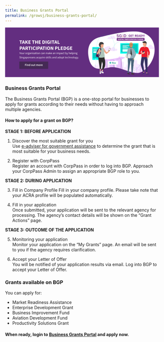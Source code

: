 ```yaml
---
title: Business Grants Portal
permalink: /growsj/business-grants-portal/
---
```

[![BGP](/images/programmes/products-and-services/bgp.png)](https://www.mci.gov.sg/digitalparticipationpledge)

### Business Grants Portal

The Business Grants Portal (BGP) is a one-stop portal for businesses to apply for grants according to their needs without having to approach multiple agencies.

#### How to apply for a grant on BGP?

**STAGE 1: BEFORE APPLICATION**

1.	Discover the most suitable grant for you
<br> Use <a href="https://ea-staging.l1t.molb.gov.sg/#/" target="_blank">e-adviser for government assistance</a> to determine the grant that is most suitable for 
your business needs.</br> 

2.	Register with CorpPass
<br>Register an account with CorpPass in order to log into BGP. Approach your CorpPass Admin to assign an appropriate BGP role to you.</br> 

**STAGE 2: DURING APPLICATION**

3.	Fill in Company Profile
Fill in your company profile. Please take note that your ACRA profile will be populated automatically. 

4.	Fill in your application
<br>Once submitted, your application will be sent to the relevant agency for processing. The agency’s contact details will be shown on the “Grant Actions” page.</br>

**STAGE 3: OUTCOME OF THE APPLICATION**

5.	Monitoring your application
<br>Monitor your application on the “My Grants” page. An email will be sent to you if the agency requires clarification.</br>

6.	Accept your Letter of Offer
<br>You will be notified of your application results via email. Log into BGP to accept your Letter of Offer.</br>

### Grants available on BGP

You can apply for:

- Market Readiness Assistance 
- Enterprise Development Grant
- Business Improvement Fund
- Aviation Development Fund 
- Productivity Solutions Grant

#### When ready, login to <a href="https://www.businessgrants.gov.sg/" target="_blank">Business Grants Portal</a> and apply now.

